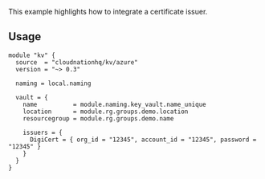 This example highlights how to integrate a certificate issuer.

## Usage

```hcl
module "kv" {
  source  = "cloudnationhq/kv/azure"
  version = "~> 0.3"

  naming = local.naming

  vault = {
    name          = module.naming.key_vault.name_unique
    location      = module.rg.groups.demo.location
    resourcegroup = module.rg.groups.demo.name

    issuers = {
      DigiCert = { org_id = "12345", account_id = "12345", password = "12345" }
    }
  }
}
```
